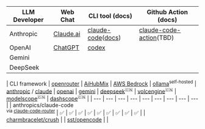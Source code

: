 <!-- ❌✅ -->
|  LLM Developer  | Web Chat | CLI tool (docs) | Github Action (docs) |
| --- | --- | --- | --- |
| Anthropic | [Claude.ai](https://claude.ai) | [claude-code](https://github.com/anthropics/claude-code)([docs](https://docs.claude.com/en/docs/claude-code/overview)) | [claude-code-action](https://github.com/anthropics/claude-code-action)(TBD) |
| OpenAI | [ChatGPT](https://chatgpt.com) | [codex](https://github.com/openai/codex)
| Gemini |
| DeepSeek |

| CLI framework | [openrouter](https://openrouter.ai) | [AiHubMix](https://aihubmix.com) | [AWS Bedrock](https://aws.amazon.com/bedrock/) | [ollama](https://ollama.ai/)<sup>self-hosted</sup> | [anthropic](https://console.anthropic.com/) / [claude](https://claude.ai/settings/claude-code) | [openai](https://platform.openai.com/) | [gemini](https://gemini.google.com/) | [deepseek](https://www.deepseek.com)<sup>🇨🇳</sup> | [volcengine](https://www.volcengine.cn/)<sup>🇨🇳</sup> | [modelscope](https://modelscope.cn)<sup>🇨🇳</sup> | [dashscope](https://dashscope.aliyun.com/)<sup>🇨🇳</sup>  | 
| --- | --- | --- | --- | --- | --- | --- | --- | --- |
| anthropics/claude-code<br><sup>via [claude-code-router](https://github.com/musistudio/claude-code-router)</sup> | ✅ | ✅ | ✅ | ✅ | ✅ | ✅ | ✅ | ✅ | ✅ |
| [charmbracelet/crush](https://github.com/charmbracelet/crush) |
| [sst/opencode](https://github.com/sst/opencode) |
| 
